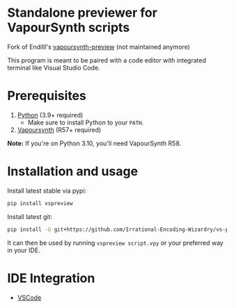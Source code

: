 # Standalone previewer for VapourSynth scripts

Fork of Endilll's [vapoursynth-preview](https://github.com/Endilll/vapoursynth-preview) (not maintained anymore)

This program is meant to be paired with a code editor with integrated terminal like Visual Studio Code.

# Prerequisites

1. [Python](https://www.Python.org/downloads) (3.9+ required)
    * Make sure to install Python to your `PATH`.
1. [Vapoursynth](https://github.com/vapoursynth/vapoursynth/releases) (R57+ required)

**Note:** If you're on Python 3.10, you'll need VapourSynth R58.

# Installation and usage

Install latest stable via pypi:
```bash
pip install vspreview
```


Install latest git:
```bash
pip install -U git+https://github.com/Irrational-Encoding-Wizardry/vs-preview.git
```

It can then be used by running `vspreview script.vpy` or your preferred way in your IDE.

# IDE Integration

* [VSCode](docs/vscode_install.md)
